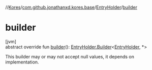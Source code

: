//[Kores](../../../index.md)/[com.github.jonathanxd.kores.base](../index.md)/[EntryHolder](index.md)/[builder](builder.md)

# builder

[jvm]\
abstract override fun [builder](builder.md)(): [EntryHolder.Builder](-builder/index.md)<[EntryHolder](index.md), *>

This builder may or may not accept null values, it depends on implementation.
